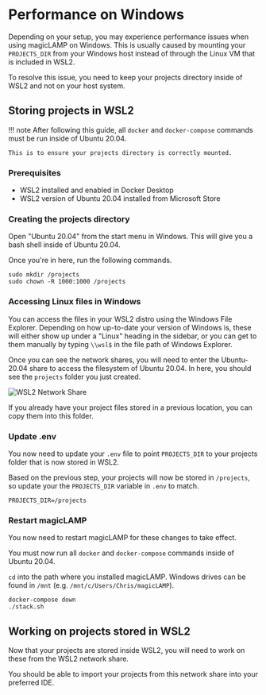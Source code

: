 # Performance on Windows

Depending on your setup, you may experience performance issues when using magicLAMP on Windows.
This is usually caused by mounting your `PROJECTS_DIR` from your Windows host instead of through
the Linux VM that is included in WSL2.

To resolve this issue, you need to keep your projects directory inside of WSL2 and not on your host system.

## Storing projects in WSL2

!!! note
    After following this guide, all `docker` and `docker-compose` commands
    must be run inside of Ubuntu 20.04.

    This is to ensure your projects directory is correctly mounted.

### Prerequisites

- WSL2 installed and enabled in Docker Desktop
- WSL2 version of Ubuntu 20.04 installed from Microsoft Store

### Creating the projects directory

Open "Ubuntu 20.04" from the start menu in Windows. This will give you a bash shell
inside of Ubuntu 20.04.

Once you're in here, run the following commands.

```
sudo mkdir /projects
sudo chown -R 1000:1000 /projects
```

### Accessing Linux files in Windows

You can access the files in your WSL2 distro using the Windows File Explorer.
Depending on how up-to-date your version of Windows is, these will either show up
under a "Linux" heading in the sidebar, or you can get to them manually by typing
`\\wsl$` in the file path of Windows Explorer.

Once you can see the network shares, you will need to enter the Ubuntu-20.04 share to
access the filesystem of Ubuntu 20.04. In here, you should see the `projects` folder you
just created.

![WSL2 Network Share](https://res.cloudinary.com/chrisnharvey/image/upload/v1592596006/wsl2_lxygj8.png)

If you already have your project files stored in a previous location, you can copy them into this folder.

### Update .env

You now need to update your `.env` file to point `PROJECTS_DIR` to your projects
folder that is now stored in WSL2.

Based on the previous step, your projects will now be stored in `/projects`, so update
your the `PROJECTS_DIR` variable in `.env` to match.

```
PROJECTS_DIR=/projects
```

### Restart magicLAMP

You now need to restart magicLAMP for these changes to take effect.

You must now run all `docker` and `docker-compose` commands inside of Ubuntu 20.04.

`cd` into the path where you installed magicLAMP. Windows drives can be found in `/mnt`
(e.g. `/mnt/c/Users/Chris/magicLAMP`).

```
docker-compose down
./stack.sh
```

## Working on projects stored in WSL2

Now that your projects are stored inside WSL2, you will need to work on these from the WSL2
network share.

You should be able to import your projects from this network share into your preferred IDE.
